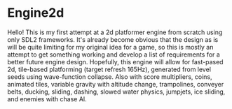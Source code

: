 # Engine2d

Hello! This is my first attempt at a 2d platformer engine from scratch using only SDL2 frameworks. It's already become obvious that the design as is will be quite limiting for my original idea for a game, so this is mostly an attempt to get something working and develop a list of requirements for a better future engine design. Hopefully, this engine will allow for fast-pased 2d, tile-based platforming (target refresh 165Hz), generated from level seeds using wave-function collapse. Also with score multipliers, coins, animated tiles, variable gravity with altitude change, trampolines, conveyer belts, ducking, sliding, dashing, slowed water physics, jumpjets, ice sliding, and enemies with chase AI. 
